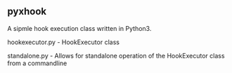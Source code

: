 pyxhook
--------

A sipmle hook execution class written in Python3.

hookexecutor.py - HookExecutor class

standalone.py   - Allows for standalone operation of the HookExecutor class from a commandline